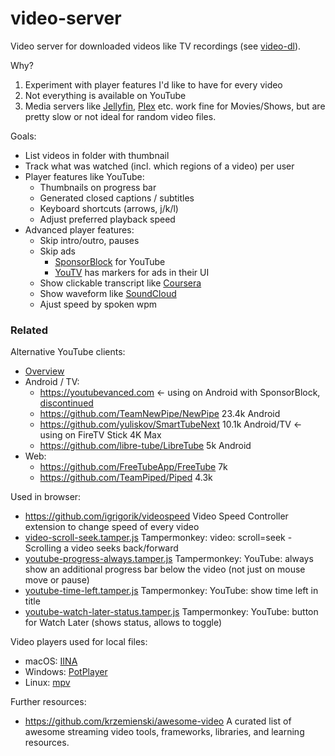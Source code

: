 # video-server
Video server for downloaded videos like TV recordings (see [video-dl](https://github.com/vogler/video-dl)).

Why?
1. Experiment with player features I'd like to have for every video
2. Not everything is available on YouTube
3. Media servers like [Jellyfin](https://github.com/jellyfin/jellyfin), [Plex](https://www.plex.tv/) etc. work fine for Movies/Shows, but are pretty slow or not ideal for random video files.

Goals:

- List videos in folder with thumbnail
- Track what was watched (incl. which regions of a video) per user
- Player features like YouTube:
  - Thumbnails on progress bar
  - Generated closed captions / subtitles
  - Keyboard shortcuts (arrows, j/k/l)
  - Adjust preferred playback speed
- Advanced player features:
  - Skip intro/outro, pauses
  - Skip ads
    - [SponsorBlock](https://github.com/ajayyy/SponsorBlock) for YouTube
    - [YouTV](https://www.youtv.de/) has markers for ads in their UI
  - Show clickable transcript like [Coursera](https://www.coursera.org/)
  - Show waveform like [SoundCloud](https://soundcloud.com/)
  - Ajust speed by spoken wpm

### Related

Alternative YouTube clients:
- [Overview](https://alternativeto.net/category/video/youtube-client/)
- Android / TV:
  - https://youtubevanced.com <- using on Android with SponsorBlock, [discontinued](https://github.com/TeamVanced/VancedManager)
  - https://github.com/TeamNewPipe/NewPipe 23.4k Android
  - https://github.com/yuliskov/SmartTubeNext 10.1k Android/TV <- using on FireTV Stick 4K Max
  - https://github.com/libre-tube/LibreTube 5k Android
- Web:
  - https://github.com/FreeTubeApp/FreeTube 7k
  - https://github.com/TeamPiped/Piped 4.3k

Used in browser:
- https://github.com/igrigorik/videospeed Video Speed Controller extension to change speed of every video
- [video-scroll-seek.tamper.js](https://gist.github.com/vogler/b7c66088cd22f899496f353d5295b7ad) Tampermonkey: video: scroll=seek - Scrolling a video seeks back/forward
- [youtube-progress-always.tamper.js](https://gist.github.com/vogler/f0bba0a52a6fed61afab19245e72b5d4) Tampermonkey: YouTube: always show an additional progress bar below the video (not just on mouse move or pause)
- [youtube-time-left.tamper.js](https://gist.github.com/vogler/451aa48d0af7b659e391fdbeeea0d9d8) Tampermonkey: YouTube: show time left in title
- [youtube-watch-later-status.tamper.js](https://gist.github.com/vogler/aeeb2078d2e30ea5aa0240c0320fc35b) Tampermonkey: YouTube: button for Watch Later (shows status, allows to toggle)

Video players used for local files:
- macOS: [IINA](https://github.com/iina/iina)
- Windows: [PotPlayer](https://potplayer.daum.net/)
- Linux: [mpv](https://github.com/mpv-player/mpv)

Further resources:
- https://github.com/krzemienski/awesome-video A curated list of awesome streaming video tools, frameworks, libraries, and learning resources.
